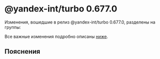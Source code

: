 # @yandex-int/turbo 0.677.0

<!-- ЧЕЛОВЕЧЕСКОЕ ВСТУПЛЕНИЕ -->

Изменения, вошедшие в релиз @yandex-int/turbo 0.677.0, разделены на группы:

Все важные изменения подробно описаны [ниже](#Пояснения).

## Пояснения

